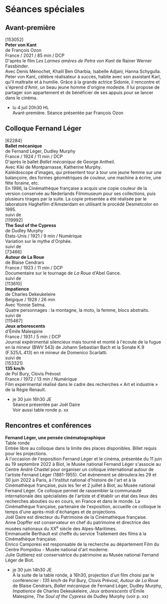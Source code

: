 # Séances spéciales

## Avant-première

[153052]  
**Peter von Kant**  
de François Ozon  
France / 2021 / 85 min / DCP  
D'après le film _Les Larmes amères de Petra von Kant_ de Rainer Werner Fassbinder.  
Avec Denis Ménochet, Khalil Ben Gharbia, Isabelle Adjani, Hanna Schygulla.  
Peter von Kant, célèbre réalisateur à succès, habite avec son assistant Karl, qu'il maltraite et à humilie. Grâce à la grande actrice Sidonie, il rencontre et s'éprend d'Amir, un beau jeune homme d'origine modeste. Il lui propose de partager son appartement et de bénéficier de ses appuis pour se lancer dans le cinéma.

- lu 4 juil 20h30 HL  
Avant-première. Séance présentée par François Ozon

## Colloque Fernand Léger

[62284]  
**Ballet mécanique**  
de Fernand Léger, Dudley Murphy  
France / 1924 / 11 min / DCP  
D'après le ballet _Ballet mécanique_ de George Antheil.  
Avec Kiki de Montparnasse, Katherine Murphy.  
Kaléidoscope d'images, qui présentent tour à tour une jeune femme sur une balançoire, des formes géométriques de couleur, une machine à écrire, une fête foraine, etc.  
En 1986, la Cinémathèque française a acquis une copie couleur de la version conservée au Nederlands Filmmuseum pour ses collections, puis plusieurs tirages par la suite. La copie présentée a été réalisée par le laboratoire Haghefilm d'Amsterdam en utilisant le procédé Desmetcolor en 1995.  
suivi de  
[119992]  
**The Soul of the Cypress**  
de Dudley Murphy  
États-Unis / 1921 / 9 min / Numérique  
Variation sur le mythe d'Orphée.  
suivi de  
[73466]  
**Autour de La Roue**  
de Blaise Cendrars  
France / 1923 / 11 min / DCP  
Documentaire sur le tournage de _La Roue_ d'Abel Gance.  
suivi de  
[113610]  
**Impatience**  
de Charles Dekeukeleire  
Belgique / 1928 / 26 min  
Avec Yonnie Selma.  
Quatre personnages : la montagne, la moto, la femme, blocs abstraits.  
suivi de  
[115467]  
**Jeux arborescents**  
d'Émile Malespine  
France / 1931 / 5 min / DCP  
Journal expérimental silencieux mais tourné et monté à l'écoute de la fugue en la mineur (BWV 543) de Johann Sebastian Bach et la Sonate K.9 (F.525/L.413) en ré mineur de Domenico Scarlatti.  
suivi de  
[153321]  
**135 km/h**  
de Pol Bury, Clovis Prévost  
France / 1972 / 13 min / Numérique  
Film expérimental réalisé dans le cadre des recherches « Art et industrie » de la Régie Renault.

- je 30 juin 16h30 JE  
Séance présentée par Joël Daire  
Voir aussi table ronde p. xx

## Rencontres et conférences

**Fernand Léger, une pensée cinématographique**  
Table ronde  
Entrée libre au colloque dans la limite des places disponibles. Billet requis pour les projections.  
À l'occasion de l'exposition Fernand Léger et le cinéma, présentée du 11 juin au 19 septembre 2022 à Biot, le Musée national Fernand Léger s'associe au Centre André Chastel pour organiser un colloque international autour de l'artiste Fernand Léger (1881-1955). Cet événement se déroulera les 29 et 30 juin 2022 à Paris, à l'Institut national d'histoire de l'art et à la Cinémathèque française, puis les 1er et 2 juillet à Biot, au Musée national Fernand Léger. Ce colloque permet de rassembler la communauté internationale des spécialistes de l'artiste et d'établir un état des lieux des recherches abouties ou en cours, en France et dans le monde. La Cinémathèque française, partenaire de l'exposition, accueille ce colloque le temps d'une après-midi d'échanges et de projections.  
Joël Daire est directeur du Patrimoine de la Cinémathèque française.  
Anne Dopffer est conservateur en chef du patrimoine et directrice des musées nationaux du XX<sup>e</sup> siècle des Alpes-Maritimes.  
Emmanuelle Berthault est cheffe du service Traitement des films à la Cinémathèque française.  
Enrico Camporesi est responsable de la recherche au département Film du Centre Pompidou - Musée national d'art moderne.  
Julie Guttierez est conservatrice du patrimoine au Musée national Fernand Léger de Biot.

- je 30 juin 14h30 JE  
À la suite de la table ronde, à 16h30, projection d'un film choisi par le conférencier : _135 km/h_ de Pol Bury, Clovis Prévost, _Autour de La Roue_ de Blaise Cendrars, _Ballet mécanique_ de Fernand Léger, Dudley Murphy, _Impatience_ de Charles Dekeukeleire, _Jeux arborescents_ d'Émile Malespine, _The Soul of the Cypress_ de Dudley Murphy (voir p. xx)

